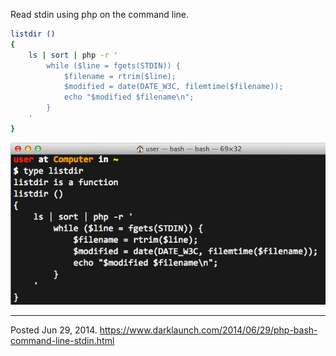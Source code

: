 Read stdin using php on the command line. 

```sh
listdir ()
{
    ls | sort | php -r '
        while ($line = fgets(STDIN)) {
            $filename = rtrim($line);
            $modified = date(DATE_W3C, filemtime($filename));
            echo "$modified $filename\n";
        }
    '
}
```

<img alt="" src="/img/uploads/2014-06/bash-stdin-php-command-line.png" />

---


Posted Jun 29, 2014.
https://www.darklaunch.com/2014/06/29/php-bash-command-line-stdin.html